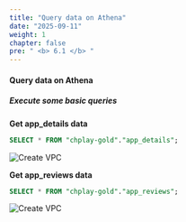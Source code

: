```yaml
---
title: "Query data on Athena"
date: "2025-09-11"
weight: 1
chapter: false
pre: " <b> 6.1 </b> "
---
```


#### Query data on Athena

##### Execute some basic queries

**Get app_details data**

```sql
SELECT * FROM "chplay-gold"."app_details";
```

![Create VPC](/images/5/17.png?featherlight=false&width=90pc)

**Get app_reviews data**

```sql
SELECT * FROM "chplay-gold"."app_reviews";
```

![Create VPC](/images/5/16.png?featherlight=false&width=90pc)